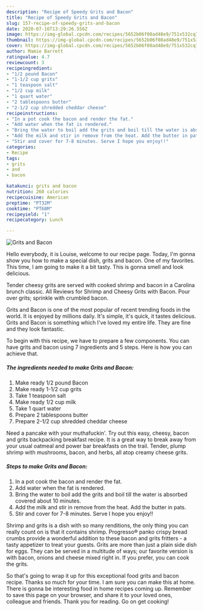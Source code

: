 ```yaml
---
description: "Recipe of Speedy Grits and Bacon"
title: "Recipe of Speedy Grits and Bacon"
slug: 157-recipe-of-speedy-grits-and-bacon
date: 2020-07-16T13:29:26.556Z
image: https://img-global.cpcdn.com/recipes/5652b06f08ad48e9/751x532cq70/grits-and-bacon-recipe-main-photo.jpg
thumbnail: https://img-global.cpcdn.com/recipes/5652b06f08ad48e9/751x532cq70/grits-and-bacon-recipe-main-photo.jpg
cover: https://img-global.cpcdn.com/recipes/5652b06f08ad48e9/751x532cq70/grits-and-bacon-recipe-main-photo.jpg
author: Mamie Barrett
ratingvalue: 4.7
reviewcount: 3
recipeingredient:
- "1/2 pound Bacon"
- "1-1/2 cup grits"
- "1 teaspoon salt"
- "1/2 cup milk"
- "1 quart water"
- "2 tablespoons butter"
- "2-1/2 cup shredded cheddar cheese"
recipeinstructions:
- "In a pot cook the bacon and render the fat."
- "Add water when the fat is rendered."
- "Bring the water to boil add the grits and boil till the water is absorbed covered about 10 minutes."
- "Add the milk and stir in remove from the heat. Add the butter in pats."
- "Stir and cover for 7-8 minutes. Serve I hope you enjoy!!"
categories:
- Recipe
tags:
- grits
- and
- bacon

katakunci: grits and bacon 
nutrition: 260 calories
recipecuisine: American
preptime: "PT32M"
cooktime: "PT60M"
recipeyield: "1"
recipecategory: Lunch

---
```



![Grits and Bacon](https://img-global.cpcdn.com/recipes/5652b06f08ad48e9/751x532cq70/grits-and-bacon-recipe-main-photo.jpg)

Hello everybody, it is Louise, welcome to our recipe page. Today, I'm gonna show you how to make a special dish, grits and bacon. One of my favorites. This time, I am going to make it a bit tasty. This is gonna smell and look delicious.

Tender cheesy grits are served with cooked shrimp and bacon in a Carolina brunch classic. All Reviews for Shrimp and Cheesy Grits with Bacon. Pour over grits; sprinkle with crumbled bacon.

Grits and Bacon is one of the most popular of recent trending foods in the world. It is enjoyed by millions daily. It's simple, it's quick, it tastes delicious. Grits and Bacon is something which I've loved my entire life. They are fine and they look fantastic.


To begin with this recipe, we have to prepare a few components. You can have grits and bacon using 7 ingredients and 5 steps. Here is how you can achieve that.

<!--inarticleads1-->

##### The ingredients needed to make Grits and Bacon:

1. Make ready 1/2 pound Bacon
1. Make ready 1-1/2 cup grits
1. Take 1 teaspoon salt
1. Make ready 1/2 cup milk
1. Take 1 quart water
1. Prepare 2 tablespoons butter
1. Prepare 2-1/2 cup shredded cheddar cheese


Need a pancake with your muthafuckin&#39;. Try out this easy, cheesy, bacon and grits backpacking breakfast recipe. It is a great way to break away from your usual oatmeal and power bar breakfasts on the trail. Tender, plump shrimp with mushrooms, bacon, and herbs, all atop creamy cheese grits. 

<!--inarticleads2-->

##### Steps to make Grits and Bacon:

1. In a pot cook the bacon and render the fat.
1. Add water when the fat is rendered.
1. Bring the water to boil add the grits and boil till the water is absorbed covered about 10 minutes.
1. Add the milk and stir in remove from the heat. Add the butter in pats.
1. Stir and cover for 7-8 minutes. Serve I hope you enjoy!!


Shrimp and grits is a dish with so many renditions, the only thing you can really count on is that it contains shrimp. Progresso® panko crispy bread crumbs provide a wonderful addition to these bacon and grits fritters - a tasty appetizer to treat your guests. Grits are more than just a plain side dish for eggs. They can be served in a multitude of ways; our favorite version is with bacon, onions and cheese mixed right in. If you prefer, you can cook the grits. 

So that's going to wrap it up for this exceptional food grits and bacon recipe. Thanks so much for your time. I am sure you can make this at home. There is gonna be interesting food in home recipes coming up. Remember to save this page on your browser, and share it to your loved ones, colleague and friends. Thank you for reading. Go on get cooking!
